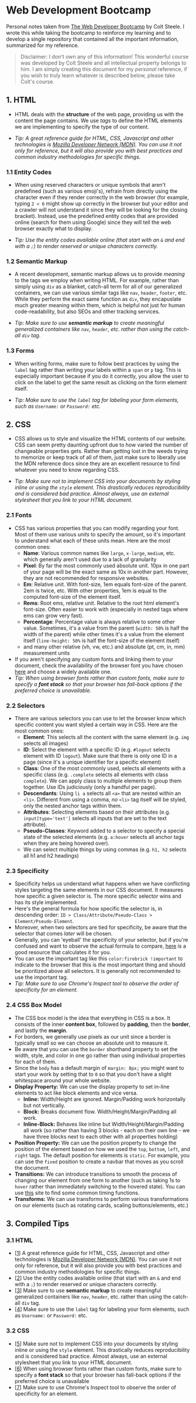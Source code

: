 # Web Development Bootcamp

Personal notes taken from [The Web Developer Bootcamp](https://www.udemy.com/course/the-web-developer-bootcamp/) by Colt Steele. I wrote this while taking the bootcamp to reinforce my learning and to develop a single repository that contained all the important information, summarized for my reference.

> Disclaimer: I don't own any of this information! This wonderful course was developed by Colt Steele and all intellectual property belongs to him. I am simply creating this document for my _personal_ reference, if you wish to truly learn whatever is described below, please take Colt's course.

## 1. HTML

- HTML deals with the **structure** of the web page, providing us with the content the page contains. We use _tags_ to define the HTML elements we are implementing to specify the type of our content.

- _Tip: A great reference guide for HTML, CSS, Javascript and other technologies is [Mozilla Developer Network (MDN)](https://developer.mozilla.org/en-US/). You can use it not only for reference, but it will also provide you with best practices and common industry methodologies for specific things._

### 1.1 Entity Codes

- When using reserved characters or unique symbols that aren't predefined (such as various emoji's), refrain from directly using the character even if they render correctly in the web browser (for example, typing `2 < 6` might show up correctly in the browser but your editor and a crawler will not understand it since they will be looking for the closing bracket). Instead, use the predefined entity codes that are provided online (search for them using Google) since they will tell the web browser exactly what to display.

- _Tip: Use the entity codes available online (that start with an `&` and end with a `;`) to render reserved or unique characters correctly._

### 1.2 Semantic Markup

- A recent development, semantic markup allows us to provide _meaning_ to the tags we employ when writing HTML. For example, rather than simply using `div` as a blanket, catch-all term for all of our generalized containers, we can use various similar tags like `nav`, `header`, `footer`, etc. While they perform the exact same function as `div`, they encapuslate much greater meaning within them, which is helpful not just for human code-readability, but also SEOs and other tracking services.

- _Tip: Make sure to use **semantic markup** to create meaningful generalized containers like `nav`, `header`, etc. rather than using the catch-all `div` tag._

### 1.3 Forms

- When writing forms, make sure to follow best practices by using the `label` tag rather than writing your labels within a `span` or `p` tag. This is especially important because if you do it correctly, you allow the user to click on the label to get the same result as clicking on the form element itself.

- _Tip: Make sure to use the `label` tag for labeling your form elements, such as `Username:` or `Password:` etc._

## 2. CSS

- CSS allows us to style and visualize the HTML contents of our website. CSS can seem pretty daunting upfront due to how varied the number of changeable properties gets. Rather than getting lost in the weeds trying to memorize or keep track of all of them, just make sure to liberally use the MDN reference docs since they are an excellent resource to find whatever you need to know regarding CSS.

- _Tip: Make sure not to implement CSS into your documents by styling inline or using the `style` element. This drastically reduces reproducibility and is considered bad practice. Almost always, use an external stylesheet that you link to your HTML document._

### 2.1 Fonts

- CSS has various properties that you can modify regarding your font. Most of them use various _units_ to specify the amount, so it's important to understand what each of these units mean. Here are the most common ones:
  - **Name**: Various common names like `large`, `x-large`, `medium`, etc. which generally aren't used due to a lack of granularity
  - **Pixel**: By far the most commonly used absolute unit. 10px in one part of your page will be the exact same as 10x in another part. However, they are not recommended for responsive websites.
  - **Em**: Relative unit. With font-size, 1em equals font-size of the parent. 2em is twice, etc. With other properties, 1em is equal to the computed font-size of the element itself.
  - **Rems**: Root ems, relative unit. Relative to the root html element's font-size. Often easier to work with (especially in nested tags where ems can grow very fast).
  - **Percentage**: Percentage value is always relative to some other value. Sometimes, it's a value from the parent (`width: 50%` is half the width of the parent) while other times it's a value from the element itself (`line-height: 50%` is half the font-size of the element itself)
  - and many other relative (vh, vw, etc.) and absolute (pt, cm, in, mm) measurement units
- If you aren't specifying any custom fonts and linking them to your document, check the availability of the browser font you have chosen [here](https://www.cssfontstack.com/) and choose a widely available one.
- _Tip: When using browser fonts rather than custom fonts, make sure to specify a **font stack** so that your browser has fall-back options if the preferred choice is unavailable._

### 2.2 Selectors

- There are various selectors you can use to let the browser know which specific content you want styled a certain way in CSS. Here are the most common ones:
  - **Element**: This selects all the content with the same element (e.g. `img` selects all images)
  - **ID**: Select the element with a specific ID (e.g. `#logout` selects element with ID `logout`). Make sure that there is only one ID in a page (since it's a unique identifier for a specific element)
  - **Class**: One of the most commonly used, selects all elements with a specific class (e.g. `.complete` selects all elements with class `complete`). We can apply class to multiple elements to group them together. Use IDs judiciously (only a handful per page).
  - **Descendants**: Using `li a` selects all `<a>` that are nested within an `<li>`. Different from using a comma, _no_ `<li>` tag itself will be styled, only the nested anchor tags within them.
  - **Attributes**: Selecting elements based on their attributes (e.g. `input[type='text']` selects all inputs that are set to the text attribute).
  - **Pseudo-Classes**: Keyword added to a selector to specify a special state of the selected elements (e.g. `a:hover` selects all anchor tags when they are being hovered over).
  - We can select multiple things by using commas (e.g. `h1, h2` selects all h1 and h2 headings)

### 2.3 Specificity

- Specificity helps us understand what happens when we have conflicting styles targeting the same elements in our CSS document. It measures how specific a given selector is. The more specific selector wins and has its style implemented.
- Here's the general formula for how specific the selector is, in descending order: `ID > Class/Attribute/Pseudo-Class > Element/Pseudo-Element`.
- Moreover, when two selectors are tied for specificity, be aware that the selector that comes _later_ will be chosen.
- Generally, you can 'eyeball' the specificity of your selector, but if you're confused and want to observe the actual formula to compare, [here](https://specificity.keegan.st/) is a good resource that calculates it for you.
- You can use the important tag like this `color:firebrick !important` to indicate to the browser that this is _the_ most important thing and should be prioritized above all selectors. It is generally not recommended to use the important tag.
- _Tip: Make sure to use Chrome's Inspect tool to observe the order of specificity for an element._

### 2.4 CSS Box Model

- The CSS box model is the idea that everything in CSS is a box. It consists of the inner **content box**, followed by **padding**, then the **border**, and lastly the **margin**.
- For borders, we generally use pixels as our unit since a border is typically small so we can choose an absolute unit to measure it.
- Be aware that you can use the `border` shorthand property to set the width, style, and color in one go rather than using individual properties for each of them.
- Since the `body` has a default margin of `margin: 8px;` you might want to start your work by setting that to `0` so that you don't have a slight whitespace around your whole website.
- **Display Property:** We can use the display property to set in-line elements to act like block elements and vice versa.
  - **Inline:** Width/Height are ignored. Margin/Padding work horizontally but not vertically.
  - **Block:** Breaks document flow. Width/Height/Margin/Padding all work.
  - **Inline-Block:** Behaves like inline but Width/Height/Margin/Padding all work (so rather than having 3 blocks - each on their own line - we have three blocks next to each other with all properties holding)
- **Position Property:** We can use the position property to change the position of the element based on how we used the `top`, `bottom`, `left`, and `right` tags. The default position for elements is `static`. For example, you can use the `fixed` position to create a navbar that moves as you scroll the document.
- **Transitions:** We can introduce transitions to smooth the process of changing our element from one form to another (such as taking 1s to `hover` rather than immediately switching to the hovered state). You can use [this](https://easings.net/) site to find some common timing functions.
- **Transforms:** We can use transforms to perform various transformations on our elements (such as rotating cards, scaling buttons/elements, etc.)

## 3. Compiled Tips

### 3.1 HTML

- [[1](#1-html)] A great reference guide for HTML, CSS, Javascript and other technologies is [Mozilla Developer Network (MDN)](https://developer.mozilla.org/en-US/). You can use it not only for reference, but it will also provide you with best practices and common industry methodologies for specific things.
- [[2](#11-entity-codes)] Use the entity codes available online (that start with an `&` and end with a `;`) to render reserved or unique characters correctly.
- [[3](#12-semantic-markup)] Make sure to use **semantic markup** to create meaningful generalized containers like `nav`, `header`, etc. rather than using the catch-all `div` tag.
- [[4](#13-forms)] Make sure to use the `label` tag for labeling your form elements, such as `Username:` or `Password:` etc.

### 3.2 CSS

- [[5](#2-css)] Make sure not to implement CSS into your documents by styling inline or using the `style` element. This drastically reduces reproducibility and is considered bad practice. Almost always, use an external stylesheet that you link to your HTML document.
- [[6](#21-fonts)] When using browser fonts rather than custom fonts, make sure to specify a **font stack** so that your browser has fall-back options if the preferred choice is unavailable
- [[7](#23-specificity)] Make sure to use Chrome's Inspect tool to observe the order of specificity for an element.
